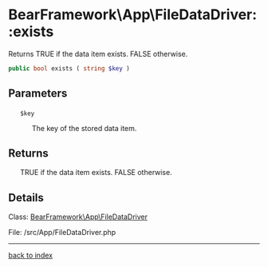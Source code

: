 # BearFramework\App\FileDataDriver::exists

Returns TRUE if the data item exists. FALSE otherwise.

```php
public bool exists ( string $key )
```

## Parameters

&nbsp;&nbsp;&nbsp;&nbsp;&nbsp;&nbsp;`$key`

&nbsp;&nbsp;&nbsp;&nbsp;&nbsp;&nbsp;&nbsp;&nbsp;&nbsp;&nbsp;&nbsp;&nbsp;The key of the stored data item.

## Returns

&nbsp;&nbsp;&nbsp;&nbsp;&nbsp;&nbsp;TRUE if the data item exists. FALSE otherwise.

## Details

Class: [BearFramework\App\FileDataDriver](bearframework.app.filedatadriver.class.md)

File: /src/App/FileDataDriver.php

---

[back to index](index.md)


